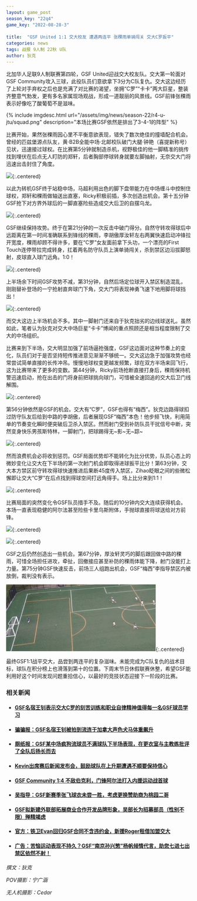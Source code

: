 ```yaml
---
layout: game_post
season_key: "22q4"
game_key: "2022-08-28-3"

title:  "GSF United 1:1 交大校友 遭遇两连平 张稞雨单骑闯关 交大C罗扳平"
categories: news
tags: 战报 9人制 22秋 U队
author: 狄克
---
```


北加华人足联9人制联赛第四轮，GSF United迎战交大校友队。交大第一轮面对GSF Community攻入三球，此役队员们意欲拿下3分为C队复仇。交大这边经历了上轮对手弃权之后也是充满了对比赛的渴望，坐拥“C罗”“卡卡”两大巨星，整装齐整意气勃发，更有多名家属现场观战，形成一道靓丽的风景线。GSF前锋张稞雨表示好像吃了酸葡萄不是滋味。

{% include imgdesc.html url="/assets/img/news/season-22/r4-u-jtu/squad.png" description="本场比赛GSF依然是排出了3-4-1的阵型" %}

比赛开始，果然张稞雨因心里不平衡意欲表现，错失了数次绝佳的撞墙配合机会。曾经的匹兹堡源点队友，黄·B2B全能中场·北邮校队破门大腿·钟艳（喜提新称号）见状，迅速接过球权。在比赛第5分钟就制造杀机，视野极佳的他一脚精准的挑传找到埋伏在后点无人盯防的郑轩，后者胸部停球转身就要左脚抽射，无奈交大门将迅速出击封住了角度。

![](/assets/img/news/season-22/r4-u-jtu/1.gif){:.centered}

以此为转机GSF终于站稳中场，马超利用出色的脚下盘带能力在中场缠斗中控制住球权，郑轩和稞雨做轴送出直塞，Ricky积极前插，多次创造出机会。第十五分钟GSF抢下对方界外球后的一脚直塞险些造成交大后卫的自摆乌龙。

![](/assets/img/news/season-22/r4-u-jtu/2.gif){:.centered}

GSF继续保持攻势。终于在第21分钟的一次反击中破门得分。自然守转攻得球后中远距离在第一时间准确联系到锋线的稞雨，李胡傲厚汝轩左右两翼快速启动冲锋拉开宽度，稞雨却顾不得许多，要在“C罗”女友面前拿下头功，一个漂亮的First Touch连停带拉完成转身，扛着两名防守队员上演单骑闯关，杀到禁区边沿拔脚怒射，皮球直入球门远角。1:0！

![](/assets/img/news/season-22/r4-u-jtu/3.gif){:.centered}

上半场余下时间GSF攻势不减，第31分钟，自然后场定位球开入禁区制造混乱，刚刚替补登场的一宁抢射直奔球门下角，交大门将表现神勇飞速下地用脚将球挡出！

![](/assets/img/news/season-22/r4-u-jtu/4.gif){:.centered}

而交大这边上半场机会不多。其中一脚射门还来自于狄克拙劣的边线球送礼。虽然如此，笔者认为狄克对交大中场巨星“卡卡”博闻的重点照顾还是相当程度限制了交大的中场组织。

比赛来到下半场，交大明显加强了前场逼抢强度，GSF这边面对这种节奏上的变化，队员们对于是否坚持短传推进意见渐渐不够统一。交大这边急于加强攻势也经常尝试简单直接的长传冲吊。慢慢地球权变更越发频繁，球在双方半场来回飞行，这为比赛带来了更多的变数。第44分钟，Ricky前场抢断直接打身后，稞雨保持机警迅速启动，抢在出击的门将身前把球挑向球门，可惜被全速回追的交大后卫门线解围。

![](/assets/img/news/season-22/r4-u-jtu/5.gif){:.centered}

第56分钟依然是GSF的机会。交大有“C罗”，GSF也得有“梅西”。狄克边路得球扣过防守队友后给到中路的李胡傲，后者展现GSF“梅西”本色！他步频飞快，利用简单的节奏变化瞬时便突破后卫杀入禁区。然而射门受到补防队员干扰信号中断，突然变身快乐男孩斯特林，一脚射门，把球踢得无~影~无~踪~

![](/assets/img/news/season-22/r4-u-jtu/6.gif){:.centered}

然而浪费机会必将收到惩罚。GSF局面优势却不能转化为比分优势，队员心态上的微妙变化让交大在下半场的第一次射门机会即取得进球扳平比分！第63分钟，交大本方禁区前守转攻得球快速推进后果断45度传入禁区，Zihao眨眼之间的些微松懈即让交大“C罗”在后点找到得球空间打远角得手。场上比分来到1:1！

![](/assets/img/news/season-22/r4-u-jtu/7.gif){:.centered}

比赛局面的突然变化令GSF队员措手不及。随后的10分钟内交大连续获得机会。本场一直表现稳健的阿尔法甚至险些卡里乌斯附体，手抛球直接将球送给对方前锋。

![](/assets/img/news/season-22/r4-u-jtu/8.gif){:.centered}

![](/assets/img/news/season-22/r4-u-jtu/9.gif){:.centered}

GSF之后仍然创造出一些机会。第67分钟，厚汝轩灵巧的脚后跟回做中路的稞雨，可惜全场担任进攻，牵扯，回撤接应甚至补防的稞雨体能下降，射门没能打上力量。第75分钟GSF快速反击，前场三人组跑出机会，GSF“梅西”李指导禁区内被放倒，裁判没有表示。

![](/assets/img/news/season-22/r4-u-jtu/10.gif){:.centered}

最终GSF1:1战平交大，品尝到两连平的复杂滋味。未能完成为C队复仇的战术目标，球队在积分榜上也滑落到第十的位置。下周末节日休假联赛休整，希望GSF能利用好这个时间发现问题重拾信心，以最好的竞技状态迎接下一阶段的比赛。

### 相关新闻

* #### [GSF名宿王钊表示交大C罗的刻苦训练和职业自律精神值得每一名GSF球员学习](https://youtu.be/dQw4w9WgXcQ)

* #### [骗骗报：GSF名宿王钊被拍到流连于加拿大声色犬马体重飙升](https://youtu.be/dQw4w9WgXcQ)

* #### [厕纸报：GSF某中场疯狗流球员不满球队下半场表现，在更衣室与主教练批评了全队后扬长而去](https://youtu.be/dQw4w9WgXcQ)

* #### [Kevin出席赛后新闻发布会，鼓励球队在上升期遭遇不顺要保持信心](https://youtu.be/dQw4w9WgXcQ)

* #### [GSF Community 1:4 不敌伯克利，门锋阿尔法打入内援运动战首球](https://youtu.be/dQw4w9WgXcQ)

* #### [吴指导：GSF新赛季张飞球衣未尝一胜，考虑更换赞助商为桃园二哥](https://youtu.be/dQw4w9WgXcQ)

* #### [GSF拟新建外联部拓展商业合作开发品牌形象，吴部长为招募部员（性别不限）殚精竭虑](https://youtu.be/dQw4w9WgXcQ)

* #### [官方：铁卫Evan回归GSF合同不含违约金，新援Roger租借加盟交大](https://youtu.be/dQw4w9WgXcQ)

* #### [广告：苦恼运动表现不持久？GSF“南京孙兴慜”杨帆倾情代言，助您七进七出禁区依然不射！](https://youtu.be/dQw4w9WgXcQ)

*撰文：狄克*

*POV摄影：宁广涵*

*无人机摄影：Cedar*
